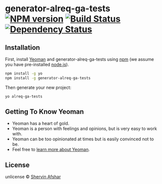 # generator-alreq-ga-tests [![NPM version][npm-image]][npm-url] [![Build Status][travis-image]][travis-url] [![Dependency Status][daviddm-image]][daviddm-url]
> 

## Installation

First, install [Yeoman](http://yeoman.io) and generator-alreq-ga-tests using [npm](https://www.npmjs.com/) (we assume you have pre-installed [node.js](https://nodejs.org/)).

```bash
npm install -g yo
npm install -g generator-alreq-ga-tests
```

Then generate your new project:

```bash
yo alreq-ga-tests
```

## Getting To Know Yeoman

 * Yeoman has a heart of gold.
 * Yeoman is a person with feelings and opinions, but is very easy to work with.
 * Yeoman can be too opinionated at times but is easily convinced not to be.
 * Feel free to [learn more about Yeoman](http://yeoman.io/).

## License

unlicense © [Shervin Afshar]()


[npm-image]: https://badge.fury.io/js/generator-alreq-ga-tests.svg
[npm-url]: https://npmjs.org/package/generator-alreq-ga-tests
[travis-image]: https://travis-ci.org/shervinafshar/generator-alreq-ga-tests.svg?branch=master
[travis-url]: https://travis-ci.org/shervinafshar/generator-alreq-ga-tests
[daviddm-image]: https://david-dm.org/shervinafshar/generator-alreq-ga-tests.svg?theme=shields.io
[daviddm-url]: https://david-dm.org/shervinafshar/generator-alreq-ga-tests
